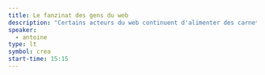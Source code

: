 ```yaml
---
title: Le fanzinat des gens du web
description: "Certains acteurs du web continuent d'alimenter des carnets ou de créer des livres web, en privilégiant le fait maison et un modèle distribué, un peu à la manière des fanzines des années 1990. Petite plongée dans des initiatives alternatives, indépendantes, parfois techniques, typographiques ou poétiques, de superstars ou d'illustres inconnus."
speaker:
  - antoine
type: lt
symbol: crea
start-time: 15:15
---
```

